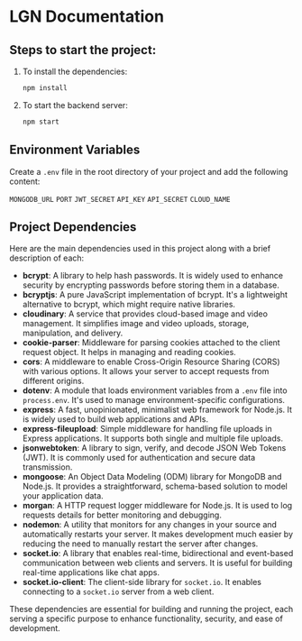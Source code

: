 # LGN Documentation

## Steps to start the project:

1. To install the dependencies:
    ```bash
    npm install
    ```
2. To start the backend server:
    ```bash
    npm start
    ```

## Environment Variables

Create a `.env` file in the root directory of your project and add the following content:

`MONGODB_URL` `PORT` `JWT_SECRET` `API_KEY` `API_SECRET` `CLOUD_NAME`


## Project Dependencies

Here are the main dependencies used in this project along with a brief description of each:

- **bcrypt**: A library to help hash passwords. It is widely used to enhance security by encrypting passwords before storing them in a database.
- **bcryptjs**: A pure JavaScript implementation of bcrypt. It's a lightweight alternative to bcrypt, which might require native libraries.
- **cloudinary**: A service that provides cloud-based image and video management. It simplifies image and video uploads, storage, manipulation, and delivery.
- **cookie-parser**: Middleware for parsing cookies attached to the client request object. It helps in managing and reading cookies.
- **cors**: A middleware to enable Cross-Origin Resource Sharing (CORS) with various options. It allows your server to accept requests from different origins.
- **dotenv**: A module that loads environment variables from a `.env` file into `process.env`. It's used to manage environment-specific configurations.
- **express**: A fast, unopinionated, minimalist web framework for Node.js. It is widely used to build web applications and APIs.
- **express-fileupload**: Simple middleware for handling file uploads in Express applications. It supports both single and multiple file uploads.
- **jsonwebtoken**: A library to sign, verify, and decode JSON Web Tokens (JWT). It is commonly used for authentication and secure data transmission.
- **mongoose**: An Object Data Modeling (ODM) library for MongoDB and Node.js. It provides a straightforward, schema-based solution to model your application data.
- **morgan**: A HTTP request logger middleware for Node.js. It is used to log requests details for better monitoring and debugging.
- **nodemon**: A utility that monitors for any changes in your source and automatically restarts your server. It makes development much easier by reducing the need to manually restart the server after changes.
- **socket.io**: A library that enables real-time, bidirectional and event-based communication between web clients and servers. It is useful for building real-time applications like chat apps.
- **socket.io-client**: The client-side library for `socket.io`. It enables connecting to a `socket.io` server from a web client.

These dependencies are essential for building and running the project, each serving a specific purpose to enhance functionality, security, and ease of development.
